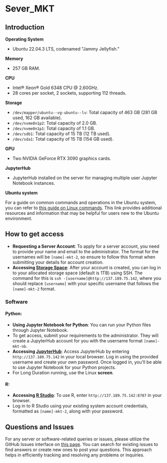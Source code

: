 # Sever_MKT

## **Introduction**

**Operating System** 

- Ubuntu 22.04.3 LTS, codenamed "Jammy Jellyfish."

**Memory**

- 257 GB RAM.

**CPU**

- Intel® Xeon® Gold 6348 CPU @ 2.60GHz.
- 28 cores per socket, 2 sockets, supporting 112 threads.

**Storage**

- `/dev/mapper/ubuntu--vg-ubuntu--lv`: Total capacity of 463 GB (281 GB used, 162 GB available).
- `/dev/nvme0n1p2`: Total capacity of 2.0 GB.
- `/dev/nvme0n1p1`: Total capacity of 1.1 GB.
- `/dev/sdb1`: Total capacity of 15 TB (12 TB used).
- `/dev/sda1`: Total capacity of 15 TB (154 GB used).

**GPU**

- Two NVIDIA GeForce RTX 3090 graphics cards.

**JupyterHub**

- JupyterHub installed on the server for managing multiple user Jupyter Notebook instances.

**Ubuntu system**

For a guide on common commands and operations in the Ubuntu system, you can refer to [this guide on Linux commands](https://scrp.econ.cuhk.edu.hk/guide/linux). This link provides additional resources and information that may be helpful for users new to the Ubuntu environment.



## **How to get access**

- **Requesting a Server Account**: To apply for a server account, you need to provide your name and email to the administrator. The format for the usernames will be `[name]-mkt-2`, so ensure to follow this format when submitting your details for account creation.
- **Accessing <u>Storage Space</u>**: After your account is created, you can log in to your allocated storage space (default is 1TB) using SSH. The command for this is `ssh -[username]@http://137.189.75.142`, where you should replace `[username]` with your specific username that follows the `[name]-mkt-2` format.

### **Software**

#### Python:

- **Using Jupyter Notebook for Python**: You can run your Python files through Jupyter Notebook. 
- To get access, submit your requirements to the administrator. They will create a JupyterHub account for you with the username format `[name]-mkt-nb`.
- **Accessing <u>JupyterHub</u>**: Access JupyterHub by entering `http://137.189.75.142` in your local browser. Log in using the provided username and create your own password. Once logged in, you'll be able to use Jupyter Notebook for your Python projects.
- For Long Duration running, use the Linux **screen**. 

#### R:

- **Accessing <u>R Studio</u>**: To use R, enter `http://137.189.75.142:8787` in your browser.
- Log in to R Studio using your existing system account credentials, formatted as `[name]-mkt-2`, along with your password.



## Questions and Issues

For any server or software-related queries or issues, please utilize the GitHub Issues interface on [this page](https://github.com/YunanOwO/Sever_MKT/issues). You can search for existing issues to find answers or create new ones to post your questions. This approach helps in efficiently tracking and resolving any problems or inquiries.
